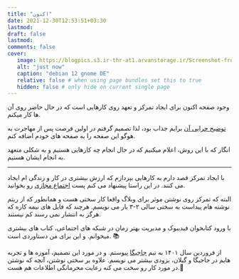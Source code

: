 ```yaml
---
title: "اکنون"
date: 2021-12-30T12:53:51+03:30
lastmod: 
draft: false
lastmod:
comments: false
cover:
   image: https://blogpics.s3.ir-thr-at1.arvanstorage.ir/Screenshot-from-2023-07-16-08-25-54.png
   alt: "just now"
   caption: "debian 12 gnome DE"
   relative: false # when using page bundles set this to true
   hidden: false # only hide on current single page
---
```



وجود صفحه اکنون برای ایجاد تمرکز و تعهد روی کارهایی است که در حال حاضر روی آن ها کار میکنم.

[توضیح چرایی آن](https://nownownow.com/about) برایم جذاب بود، لذا تصمیم گرفتم در اولین فرصت پس از مهاجرت به هوگو این صفحه را به صفحه های خودم اضافه کنم.

انگار که با این روش، اعلام میکنیم که در حال انجام چه کارهایی هستیم و به شکلی متعهد به انجام ایشان هستیم.

---


با ایجاد تمرکز قصد دارم به کارهایی بپردازم که ارزش بیشتری در کار و زندگی ام ایجاد می کنند. در این راستا پیشنهاد می کنم پست [اجتماع مجازی](https://shahabrasekh.ir/posts/scrolling/) رو بخوانید.

البته که تمرکز روی نوشتن موثر برای وبلاگ واقعا کار سختی هست و همانطور که از ریتم نوشته هام پیداست به سختی سالی ۲-۳ بار می نویسم. هرچند که فایل های نیمه کاره که هرگز به انتشار نمی رسند کم نیستند.

با ورود کتابخوان فیدیبوک و مدیریت بهتر زمان در شبکه های اجتماعی، کتاب های بیشتری میخوانم. و این برای من دستاوردی است. 📚


از فروردین سال ۱۴۰۱ به تیم [جاجیگا](https://www.jajiga.com/) پیوستم. و در مورد این تصمیم، آموزه ها و تجربه هایم در جاجیگا و گیلان، بزودی بیشتر می نویسم. علاوه بر سختی نوشتن، آنچه که نوشتن در مورد کار رو سخت می کنه رعایت محرمانگی اطلاعات هم هست.🤔 
